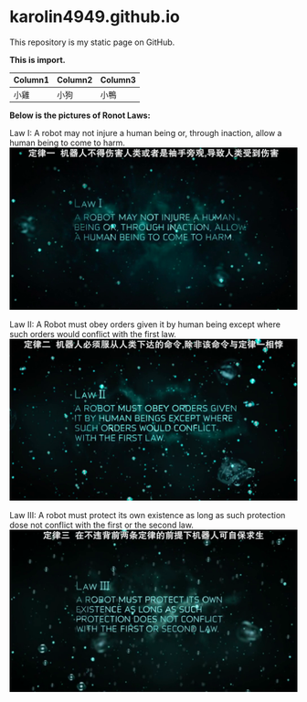 # karolin4949.github.io
This repository is my static page on GitHub.

**This is import.**

|Column1|Column2|Column3|
|-----|-----|-----|
|小雞|小狗|小鴨|

**Below is the pictures of Ronot Laws:**

Law I: A robot may not injure a human being or, through inaction, allow a human being to come to harm.
![Robot Law I](https://raw.githubusercontent.com/karolin4949/karolin4949.github.io/master/Pictures/Robot%20Law%20I.png "Law I")

Law II: A Robot must obey orders given it by human being except where such orders would conflict with the first law.
![Robot Law II](https://raw.githubusercontent.com/karolin4949/karolin4949.github.io/master/Pictures/Robot%20Law%20II.png "Law II")

Law III: A robot must protect its own existence as long as such protection dose not conflict with the first or the second law.
![Robot Law III](https://raw.githubusercontent.com/karolin4949/karolin4949.github.io/master/Pictures/Robot%20Law%20III.png "Law III")
